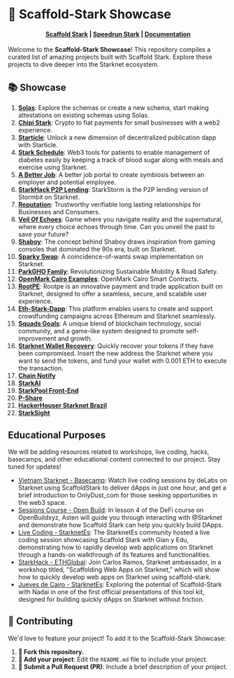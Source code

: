 # 🚀 Scaffold-Stark Showcase

<h4 align="center">
  <a href="https://github.com/Scaffold-Stark/scaffold-stark-2">Scaffold Stark</a> |
  <a href="https://github.com/Scaffold-Stark/speedrunstark/">Speedrun Stark</a> |
  <a href="https://www.docs.scaffoldstark.com/">Documentation</a>

</h4>

Welcome to the **Scaffold-Stark Showcase**! This repository compiles a curated list of amazing projects built with Scaffold Stark. Explore these projects to dive deeper into the Starknet ecosystem.

## 📚 Showcase

1. **[Solas](https://github.com/krisoshea-eth/Solas)**: Explore the schemas or create a new schema, start making attestations on existing schemas using Solas. 
2. **[Chipi Stark](https://github.com/ArturVargas/chipi-stark)**: Crypto to fiat payments for small businesses with a web2 experience.
3. **[Starticle](https://github.com/ChiHaoLu/starticle)**: Unlock a new dimension of decentralized publication dapp with Starticle.
4. **[Stark Schedule](https://github.com/seetadev/stark-schedule)**: Web3 tools for patients to enable management of diabetes easily by keeping a track of blood sugar along with meals and exercise using Starknet.
5. **[A Better Job](https://github.com/brahmapsen/abetterjob)**: A better job portal to create symbiosis between an employer and potential employee. 
6. **[StarkHack P2P Lending](https://github.com/bowbowzai/starkhack-p2p-lending)**: StarkStorm is the P2P lending version of Stormbit on Starknet.
7. **[Reputation](https://github.com/carlosvaztec/reputation)**: Trustworthy verifiable long lasting relationships for Businesses and Consumers. 
8. **[Veil Of Echoes](https://github.com/Shachindra/VeilOfEchoes)**: Game where you navigate reality and the supernatural, where every choice echoes through time. Can you unveil the past to save your future?
9. **[Shaboy](https://github.com/AslamSDM/shaboy)**: The concept behind Shaboy draws inspiration from gaming consoles that dominated the 90s era, built on Starknet.
10. **[Sparky Swap](https://github.com/kfastov/sparky-swap)**: A coincidence-of-wants swap implementation on Starknet.
11. **[ParkGHO Family](https://github.com/seetadev/ParkGHO-Family)**: Revolutionizing Sustainable Mobility & Road Safety.
12. **[OpenMark Cairo Examples](https://github.com/grindytech/openmark-cairo-examples)**: OpenMark Cairo Smart Contracts.
13. **[RootPE](https://github.com/AjiteshBD/rootpe)**: Rootpe is an innovative payment and trade application built on Starknet, designed to offer a seamless, secure, and scalable user experience.
14. **[Eth-Stark-Dapp](https://github.com/jrcarlos2000/eth-stark-dapp)**: This platform enables users to create and support crowdfunding campaigns across Ethereum and Starknet seamlessly.
15. **[Squads Goals](https://github.com/Quantum3-Labs/squad-goals)**:  A unique blend of blockchain technology, social community, and a game-like system designed to promote self-improvement and growth.
16. **[Starknet Wallet Recovery](https://github.com/Quantum3-Labs/starknet-wallet-recovery)**: Quickly recover your tokens if they have been compromised. Insert the new address the Starknet where you want to send the tokens, and fund your wallet with 0.001 ETH to execute the transaction.
17. **[Chain Notify](https://github.com/FidalMathew/ChainNotify)**
18. **[StarkAI](https://github.com/george-hub331/starkAI)**
19. **[StarkPool Front-End](https://github.com/StarkPool/StarkPool-front-end)**
20. **[P-Share](https://github.com/Afrilend/p-share)**
21. **[HackerHouser Starknet Brazil](https://github.com/salvadorcamino/hackerhouser_starknet_inbrazil_react_dapp)**
22. **[StarkSight](https://github.com/BlackStarkGoku/StarkSight)**

## Educational Purposes

We will be adding resources related to workshops, live coding, hacks, basecamps, and other educational content connected to our project. Stay tuned for updates!

- [Vietnam Starknet - Basecamp](https://www.youtube.com/watch?v=4V00zQ1Wvyw): Watch live coding sessions by deLabs on Starknet using ScaffoldStark to deliver dApps in just one hour, and get a brief introduction to OnlyDust_com for those seeking opportunities in the web3 space.
- [Sessions Course - Open Build](https://openbuild.xyz/learn/challenges/2037971949/1718363560): In lesson 4 of the DeFi course on OpenBuildxyz, Asten will guide you through interacting with @Starknet and demonstrate how Scaffold Stark can help you quickly build DApps. 
- [Live Coding - StarknetEs](https://www.youtube.com/live/ervAv-v7b5Q): The StarknetEs community hosted a live coding session showcasing Scaffold Stark with Gian y Edu, demonstrating how to rapidly develop web applications on Starknet through a hands-on walkthrough of its features and functionalities.
- [StarkHack - ETHGlobal](https://www.youtube.com/live/9Opoh2LB6bo): Join Carlos Ramos, Starknet ambassador, in a workshop titled, "Scaffolding Web Apps on Starknet," which will show how to quickly develop web apps on Starknet using scaffold-stark.
- [Jueves de Cairo - StarknetEs](https://www.youtube.com/live/zFACnQh0bL0): Exploring the potential of Scaffold-Stark with Nadai in one of the first official presentations of this tool kit, designed for building quickly dApps on Starknet without friction.

## 🤝 Contributing

We'd love to feature your project! To add it to the Scaffold-Stark Showcase:

1. **🍴 Fork this repository.**
2. **📝 Add your project**: Edit the `README.md` file to include your project.
3. **🚀 Submit a Pull Request (PR)**: Include a brief description of your project.

